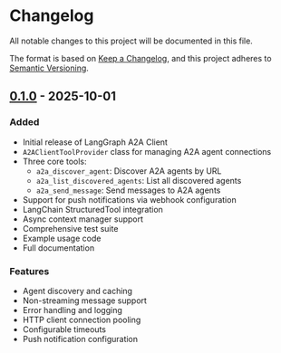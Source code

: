 # Changelog

All notable changes to this project will be documented in this file.

The format is based on [Keep a Changelog](https://keepachangelog.com/en/1.0.0/),
and this project adheres to [Semantic Versioning](https://semver.org/spec/v2.0.0.html).

## [0.1.0] - 2025-10-01

### Added
- Initial release of LangGraph A2A Client
- `A2AClientToolProvider` class for managing A2A agent connections
- Three core tools:
  - `a2a_discover_agent`: Discover A2A agents by URL
  - `a2a_list_discovered_agents`: List all discovered agents
  - `a2a_send_message`: Send messages to A2A agents
- Support for push notifications via webhook configuration
- LangChain StructuredTool integration
- Async context manager support
- Comprehensive test suite
- Example usage code
- Full documentation

### Features
- Agent discovery and caching
- Non-streaming message support
- Error handling and logging
- HTTP client connection pooling
- Configurable timeouts
- Push notification configuration

[0.1.0]: https://github.com/yourusername/langgraph-a2a-client-as-tool/releases/tag/v0.1.0
